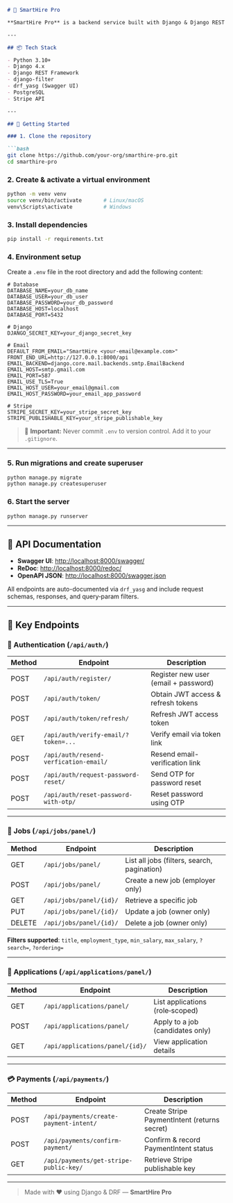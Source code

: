 ````markdown
# 🚀 SmartHire Pro

**SmartHire Pro** is a backend service built with Django & Django REST Framework to power job postings, applications, user authentication, and payments. It supports role‑based users (employers & candidates), JWT auth with email verification & password reset, Stripe payments, and filterable/paginated job listings.

---

## 📦 Tech Stack

- Python 3.10+  
- Django 4.x  
- Django REST Framework  
- django-filter  
- drf_yasg (Swagger UI)  
- PostgreSQL  
- Stripe API  

---

## 🚀 Getting Started

### 1. Clone the repository

```bash
git clone https://github.com/your-org/smarthire-pro.git
cd smarthire-pro
````

### 2. Create & activate a virtual environment

```bash
python -m venv venv
source venv/bin/activate       # Linux/macOS
venv\Scripts\activate          # Windows
```

### 3. Install dependencies

```bash
pip install -r requirements.txt
```

### 4. Environment setup

Create a `.env` file in the root directory and add the following content:

```env
# Database
DATABASE_NAME=your_db_name
DATABASE_USER=your_db_user
DATABASE_PASSWORD=your_db_password
DATABASE_HOST=localhost
DATABASE_PORT=5432

# Django
DJANGO_SECRET_KEY=your_django_secret_key

# Email
DEFAULT_FROM_EMAIL="SmartHire <your-email@example.com>"
FRONT_END_URL=http://127.0.0.1:8000/api
EMAIL_BACKEND=django.core.mail.backends.smtp.EmailBackend
EMAIL_HOST=smtp.gmail.com
EMAIL_PORT=587
EMAIL_USE_TLS=True
EMAIL_HOST_USER=your_email@gmail.com
EMAIL_HOST_PASSWORD=your_email_app_password

# Stripe
STRIPE_SECRET_KEY=your_stripe_secret_key
STRIPE_PUBLISHABLE_KEY=your_stripe_publishable_key
```

> 🔐 **Important:** Never commit `.env` to version control. Add it to your `.gitignore`.

---

### 5. Run migrations and create superuser

```bash
python manage.py migrate
python manage.py createsuperuser
```

### 6. Start the server

```bash
python manage.py runserver
```

---

## 📖 API Documentation

* **Swagger UI**: [http://localhost:8000/swagger/](http://127.0.0.1:8000/swagger/)
* **ReDoc**: [http://localhost:8000/redoc/](http://127.0.0.1:8000/redoc/)
* **OpenAPI JSON**: [http://localhost:8000/swagger.json](http://127.0.0.1:8000/swagger.json)

All endpoints are auto-documented via `drf_yasg` and include request schemas, responses, and query‑param filters.

---

## 🎯 Key Endpoints

### 🔐 Authentication (`/api/auth/`)

| Method | Endpoint                              | Description                          |
| ------ | ------------------------------------- | ------------------------------------ |
| POST   | `/api/auth/register/`                 | Register new user (email + password) |
| POST   | `/api/auth/token/`                    | Obtain JWT access & refresh tokens   |
| POST   | `/api/auth/token/refresh/`            | Refresh JWT access token             |
| GET    | `/api/auth/verify-email/?token=...`   | Verify email via token link          |
| POST   | `/api/auth/resend-verfication-email/` | Resend email-verification link       |
| POST   | `/api/auth/request-password-reset/`   | Send OTP for password reset          |
| POST   | `/api/auth/reset-password-with-otp/`  | Reset password using OTP             |

---

### 💼 Jobs (`/api/jobs/panel/`)

| Method | Endpoint                | Description                                 |
| ------ | ----------------------- | ------------------------------------------- |
| GET    | `/api/jobs/panel/`      | List all jobs (filters, search, pagination) |
| POST   | `/api/jobs/panel/`      | Create a new job (employer only)            |
| GET    | `/api/jobs/panel/{id}/` | Retrieve a specific job                     |
| PUT    | `/api/jobs/panel/{id}/` | Update a job (owner only)                   |
| DELETE | `/api/jobs/panel/{id}/` | Delete a job (owner only)                   |

**Filters supported**: `title`, `employment_type`, `min_salary`, `max_salary`, `?search=`, `?ordering=`

---

### 📩 Applications (`/api/applications/panel/`)

| Method | Endpoint                        | Description                      |
| ------ | ------------------------------- | -------------------------------- |
| GET    | `/api/applications/panel/`      | List applications (role‑scoped)  |
| POST   | `/api/applications/panel/`      | Apply to a job (candidates only) |
| GET    | `/api/applications/panel/{id}/` | View application details         |

---

### 💳 Payments (`/api/payments/`)

| Method | Endpoint                               | Description                                  |
| ------ | -------------------------------------- | -------------------------------------------- |
| POST   | `/api/payments/create-payment-intent/` | Create Stripe PaymentIntent (returns secret) |
| POST   | `/api/payments/confirm-payment/`       | Confirm & record PaymentIntent status        |
| GET    | `/api/payments/get-stripe-public-key/` | Retrieve Stripe publishable key              |

---

> Made with ❤️ using Django & DRF — **SmartHire Pro**


